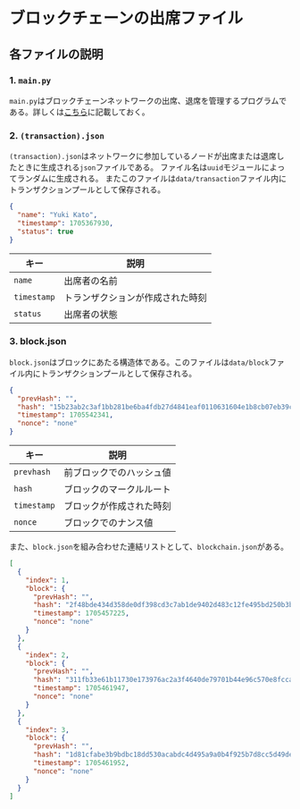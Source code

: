 # ブロックチェーンの出席ファイル

## 各ファイルの説明

### 1. `main.py`

`main.py`はブロックチェーンネットワークの出席、退席を管理するプログラムである。詳しくは[こちら](./python.md)に記載しておく。

### 2. `(transaction).json`

`(transaction).json`はネットワークに参加しているノードが出席または退席したときに生成される`json`ファイルである。
ファイル名は`uuid`モジュールによってランダムに生成される。
またこのファイルは`data/transaction`ファイル内にトランザクションプールとして保存される。

```json
{
  "name": "Yuki Kato",
  "timestamp": 1705367930,
  "status": true
}
```

| キー         | 説明                   |
|-------------|-----------------------|
| `name`   | 出席者の名前    |
| `timestamp`   | トランザクションが作成された時刻    |
| `status`   | 出席者の状態    |

### 3. block.json

`block.json`はブロックにあたる構造体である。このファイルは`data/block`ファイル内にトランザクションプールとして保存される。

```json
{
  "prevHash": "",
  "hash": "15b23ab2c3af1bb281be6ba4fdb27d4841eaf0110631604e1b8cb07eb39cc582",
  "timestamp": 1705542341,
  "nonce": "none"
}
```

| キー         | 説明                   |
|-------------|-----------------------|
| `prevhash`  | 前ブロックでのハッシュ値    |
| `hash`      | ブロックのマークルルート    |
| `timestamp` | ブロックが作成された時刻    |
| `nonce`     | ブロックでのナンス値       |

また、`block.json`を組み合わせた連結リストとして、`blockchain.json`がある。

```json
[
  {
    "index": 1,
    "block": {
      "prevHash": "",
      "hash": "2f48bde434d358de0df398cd3c7ab1de9402d483c12fe495bd250b3b7d64e3bc",
      "timestamp": 1705457225,
      "nonce": "none"
    }
  },
  {
    "index": 2,
    "block": {
      "prevHash": "",
      "hash": "311fb33e61b11730e173976ac2a3f4640de79701b44e96c570e8fcca348d4040",
      "timestamp": 1705461947,
      "nonce": "none"
    }
  },
  {
    "index": 3,
    "block": {
      "prevHash": "",
      "hash": "1d81cfabe3b9bdbc18dd530acabdc4d495a9a0b4f925b7d8cc5d49de29721334",
      "timestamp": 1705461952,
      "nonce": "none"
    }
  }
]  
```
